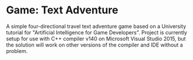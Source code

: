 # Game: Text Adventure
A simple four-directional travel text adventure game based on a University tutorial for "Artificial Intelligence for Game Developers". Project is currently setup for use with C++ compiler v140 on Microsoft Visual Studio 2015, but the solution will work on other versions of the compiler and IDE without a problem.
